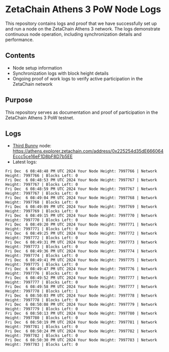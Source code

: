 # ZetaChain Athens 3 PoW Node Logs
This repository contains logs and proof that we have successfully set up and run a node on the ZetaChain Athens 3 network. The logs demonstrate continuous node operation, including synchronization details and performance.

## Contents
- Node setup information
- Synchronization logs with block height details
- Ongoing proof of work logs to verify active participation in the ZetaChain network

## Purpose
This repository serves as documentation and proof of participation in the ZetaChain Athens 3 PoW testnet.

## Logs

- [Third Bunny](https://thirdbunny.xyz/) node: https://athens.explorer.zetachain.com/address/0x225254d35dE666064Eccc5ce16eF1D8bF8D7b5EE
- Latest logs:
```
Fri Dec  6 08:48:48 PM UTC 2024 Your Node Height: 7997766 | Network Height: 7997766 | Blocks Left: 0
Fri Dec  6 08:48:53 PM UTC 2024 Your Node Height: 7997767 | Network Height: 7997767 | Blocks Left: 0
Fri Dec  6 08:48:59 PM UTC 2024 Your Node Height: 7997767 | Network Height: 7997767 | Blocks Left: 0
Fri Dec  6 08:49:04 PM UTC 2024 Your Node Height: 7997768 | Network Height: 7997768 | Blocks Left: 0
Fri Dec  6 08:49:09 PM UTC 2024 Your Node Height: 7997769 | Network Height: 7997769 | Blocks Left: 0
Fri Dec  6 08:49:15 PM UTC 2024 Your Node Height: 7997770 | Network Height: 7997770 | Blocks Left: 0
Fri Dec  6 08:49:20 PM UTC 2024 Your Node Height: 7997771 | Network Height: 7997771 | Blocks Left: 0
Fri Dec  6 08:49:25 PM UTC 2024 Your Node Height: 7997772 | Network Height: 7997772 | Blocks Left: 0
Fri Dec  6 08:49:31 PM UTC 2024 Your Node Height: 7997773 | Network Height: 7997773 | Blocks Left: 0
Fri Dec  6 08:49:36 PM UTC 2024 Your Node Height: 7997774 | Network Height: 7997774 | Blocks Left: 0
Fri Dec  6 08:49:41 PM UTC 2024 Your Node Height: 7997775 | Network Height: 7997775 | Blocks Left: 0
Fri Dec  6 08:49:47 PM UTC 2024 Your Node Height: 7997776 | Network Height: 7997776 | Blocks Left: 0
Fri Dec  6 08:49:52 PM UTC 2024 Your Node Height: 7997777 | Network Height: 7997777 | Blocks Left: 0
Fri Dec  6 08:49:58 PM UTC 2024 Your Node Height: 7997777 | Network Height: 7997778 | Blocks Left: 1
Fri Dec  6 08:50:03 PM UTC 2024 Your Node Height: 7997778 | Network Height: 7997778 | Blocks Left: 0
Fri Dec  6 08:50:08 PM UTC 2024 Your Node Height: 7997779 | Network Height: 7997779 | Blocks Left: 0
Fri Dec  6 08:50:13 PM UTC 2024 Your Node Height: 7997780 | Network Height: 7997780 | Blocks Left: 0
Fri Dec  6 08:50:19 PM UTC 2024 Your Node Height: 7997781 | Network Height: 7997781 | Blocks Left: 0
Fri Dec  6 08:50:24 PM UTC 2024 Your Node Height: 7997782 | Network Height: 7997782 | Blocks Left: 0
Fri Dec  6 08:50:30 PM UTC 2024 Your Node Height: 7997783 | Network Height: 7997783 | Blocks Left: 0
```
